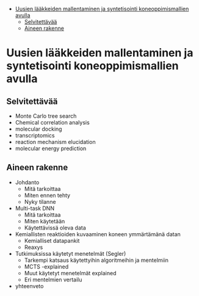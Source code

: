 - [Uusien lääkkeiden mallentaminen ja syntetisointi koneoppimismallien avulla](#uusien-lääkkeiden-mallentaminen-ja-syntetisointi-koneoppimismallien-avulla)
  - [Selvitettävää](#selvitettävää)
  - [Aineen rakenne](#aineen-rakenne)

# Uusien lääkkeiden mallentaminen ja syntetisointi koneoppimismallien avulla

## Selvitettävää
* Monte Carlo tree search
* Chemical correlation analysis
* molecular docking
* transcriptomics
* reaction mechanism elucidation
* molecular energy prediction


## Aineen rakenne

* Johdanto
  * Mitä tarkoittaa
  * Miten ennen tehty
  * Nyky tilanne
* Multi-task DNN
  * Mitä tarkoittaa
  * Miten käytetään
  * Käytettävissä oleva data
* Kemiallisten reaktioiden kuvaaminen koneen ymmärtämänä datan
  * Kemialliset datapankit
  * Reaxys 
* Tutkimuksissa käytetyt menetelmät (Segler)
  * Tarkempi katsaus käytettyihin algoritmeihin ja mentelmiin
  * MCTS -explained
  * Muut käytetyt menetelmät explained
  * Eri mentelmien vertailu
* yhteenveto